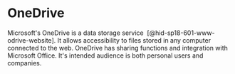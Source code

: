 OneDrive
========

Microsoft's OneDrive is a data storage service
 [@hid-sp18-601-www-odrive-website]. It allows accessibility to files
stored in any computer connected to the web. OneDrive has sharing
functions and integration with Microsoft Office. It's intended audience
is both personal users and companies.
